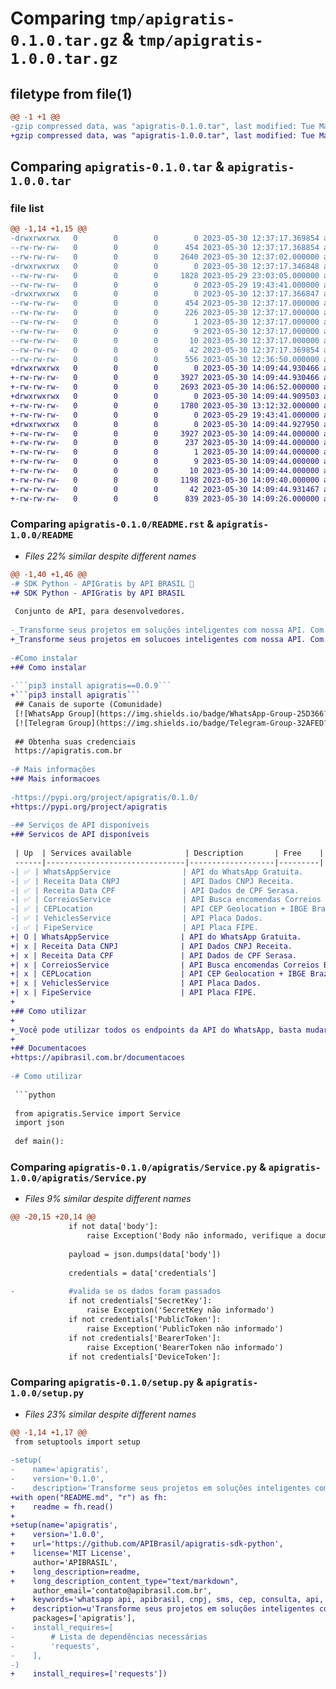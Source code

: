 # Comparing `tmp/apigratis-0.1.0.tar.gz` & `tmp/apigratis-1.0.0.tar.gz`

## filetype from file(1)

```diff
@@ -1 +1 @@
-gzip compressed data, was "apigratis-0.1.0.tar", last modified: Tue May 30 12:37:17 2023, max compression
+gzip compressed data, was "apigratis-1.0.0.tar", last modified: Tue May 30 14:09:44 2023, max compression
```

## Comparing `apigratis-0.1.0.tar` & `apigratis-1.0.0.tar`

### file list

```diff
@@ -1,14 +1,15 @@
-drwxrwxrwx   0        0        0        0 2023-05-30 12:37:17.369854 apigratis-0.1.0/
--rw-rw-rw-   0        0        0      454 2023-05-30 12:37:17.368854 apigratis-0.1.0/PKG-INFO
--rw-rw-rw-   0        0        0     2640 2023-05-30 12:37:02.000000 apigratis-0.1.0/README.rst
-drwxrwxrwx   0        0        0        0 2023-05-30 12:37:17.346848 apigratis-0.1.0/apigratis/
--rw-rw-rw-   0        0        0     1828 2023-05-29 23:03:05.000000 apigratis-0.1.0/apigratis/Service.py
--rw-rw-rw-   0        0        0        0 2023-05-29 19:43:41.000000 apigratis-0.1.0/apigratis/__init__.py
-drwxrwxrwx   0        0        0        0 2023-05-30 12:37:17.366847 apigratis-0.1.0/apigratis.egg-info/
--rw-rw-rw-   0        0        0      454 2023-05-30 12:37:17.000000 apigratis-0.1.0/apigratis.egg-info/PKG-INFO
--rw-rw-rw-   0        0        0      226 2023-05-30 12:37:17.000000 apigratis-0.1.0/apigratis.egg-info/SOURCES.txt
--rw-rw-rw-   0        0        0        1 2023-05-30 12:37:17.000000 apigratis-0.1.0/apigratis.egg-info/dependency_links.txt
--rw-rw-rw-   0        0        0        9 2023-05-30 12:37:17.000000 apigratis-0.1.0/apigratis.egg-info/requires.txt
--rw-rw-rw-   0        0        0       10 2023-05-30 12:37:17.000000 apigratis-0.1.0/apigratis.egg-info/top_level.txt
--rw-rw-rw-   0        0        0       42 2023-05-30 12:37:17.369854 apigratis-0.1.0/setup.cfg
--rw-rw-rw-   0        0        0      556 2023-05-30 12:36:50.000000 apigratis-0.1.0/setup.py
+drwxrwxrwx   0        0        0        0 2023-05-30 14:09:44.930466 apigratis-1.0.0/
+-rw-rw-rw-   0        0        0     3927 2023-05-30 14:09:44.930466 apigratis-1.0.0/PKG-INFO
+-rw-rw-rw-   0        0        0     2693 2023-05-30 14:06:52.000000 apigratis-1.0.0/README
+drwxrwxrwx   0        0        0        0 2023-05-30 14:09:44.909503 apigratis-1.0.0/apigratis/
+-rw-rw-rw-   0        0        0     1780 2023-05-30 13:12:32.000000 apigratis-1.0.0/apigratis/Service.py
+-rw-rw-rw-   0        0        0        0 2023-05-29 19:43:41.000000 apigratis-1.0.0/apigratis/__init__.py
+drwxrwxrwx   0        0        0        0 2023-05-30 14:09:44.927950 apigratis-1.0.0/apigratis.egg-info/
+-rw-rw-rw-   0        0        0     3927 2023-05-30 14:09:44.000000 apigratis-1.0.0/apigratis.egg-info/PKG-INFO
+-rw-rw-rw-   0        0        0      237 2023-05-30 14:09:44.000000 apigratis-1.0.0/apigratis.egg-info/SOURCES.txt
+-rw-rw-rw-   0        0        0        1 2023-05-30 14:09:44.000000 apigratis-1.0.0/apigratis.egg-info/dependency_links.txt
+-rw-rw-rw-   0        0        0        9 2023-05-30 14:09:44.000000 apigratis-1.0.0/apigratis.egg-info/requires.txt
+-rw-rw-rw-   0        0        0       10 2023-05-30 14:09:44.000000 apigratis-1.0.0/apigratis.egg-info/top_level.txt
+-rw-rw-rw-   0        0        0     1198 2023-05-30 14:09:40.000000 apigratis-1.0.0/pyproject.toml
+-rw-rw-rw-   0        0        0       42 2023-05-30 14:09:44.931467 apigratis-1.0.0/setup.cfg
+-rw-rw-rw-   0        0        0      839 2023-05-30 14:09:26.000000 apigratis-1.0.0/setup.py
```

### Comparing `apigratis-0.1.0/README.rst` & `apigratis-1.0.0/README`

 * *Files 22% similar despite different names*

```diff
@@ -1,40 +1,46 @@
-# SDK Python - APIGratis by API BRASIL 🚀
+# SDK Python - APIGratis by API BRASIL
 
 Conjunto de API, para desenvolvedores.
 
-_Transforme seus projetos em soluções inteligentes com nossa API. Com recursos como API do WhatsApp, geolocalização, rastreamento de encomendas, verificação de CPF/CNPJ e mais, você pode criar soluções eficientes e funcionais. Comece agora._
+_Transforme seus projetos em solucoes inteligentes com nossa API. Com recursos como API do WhatsApp, geolocalizacao, rastreamento de encomendas, verificacao de CPF/CNPJ e mais, voce pode criar solucoes eficientes e funcionais._
 
-#Como instalar
+## Como instalar
 
-```pip3 install apigratis==0.0.9```
+```pip3 install apigratis```
 ## Canais de suporte (Comunidade)
 [![WhatsApp Group](https://img.shields.io/badge/WhatsApp-Group-25D366?logo=whatsapp)](https://chat.whatsapp.com/KsxrUGIPWvUBYAjI1ogaGs)
 [![Telegram Group](https://img.shields.io/badge/Telegram-Group-32AFED?logo=telegram)](https://t.me/apigratisoficial)
 
 ## Obtenha suas credenciais
 https://apigratis.com.br
 
-# Mais informações
+## Mais informacoes
 
-https://pypi.org/project/apigratis/0.1.0/
+https://pypi.org/project/apigratis
 
-## Serviços de API disponíveis
+## Servicos de API disponíveis
 
 | Up  | Services available            | Description       | Free    | Beta        | Stable   |
 ------|-------------------------------|-------------------|---------| ------------------------- | ------------------------- |
-| ✅ | WhatsAppService                | API do WhatsApp Gratuita.               |   ✅   | ✅                   | ⌛                   |
-| ✅ | Receita Data CNPJ              | API Dados CNPJ Receita.                 |   ⌛   | ⌛                   | ⌛                   |
-| ✅ | Receita Data CPF               | API Dados de CPF Serasa.                |   ⌛   | ⌛                   | ⌛                   |
-| ✅ | CorreiosService                | API Busca encomendas Correios Brazil.   |   ⌛   | ⌛                   | ⌛                   |
-| ✅ | CEPLocation                    | API CEP Geolocation + IBGE Brazil.      |   ⌛   | ⌛                   | ⌛                   |
-| ✅ | VehiclesService                | API Placa Dados.                        |   ⌛   | ⌛                   | ⌛                   |
-| ✅ | FipeService                    | API Placa FIPE.                         |   ⌛   | ⌛                   | ⌛                   |
+| O | WhatsAppService                | API do WhatsApp Gratuita.               |   O   | O                   | x                   |
+| x | Receita Data CNPJ              | API Dados CNPJ Receita.                 |   x   | x                   | x                   |
+| x | Receita Data CPF               | API Dados de CPF Serasa.                |   x   | x                   | x                   |
+| x | CorreiosService                | API Busca encomendas Correios Brazil.   |   x   | x                   | x                   |
+| x | CEPLocation                    | API CEP Geolocation + IBGE Brazil.      |   x   | x                   | x                   |
+| x | VehiclesService                | API Placa Dados.                        |   x   | x                   | x                   |
+| x | FipeService                    | API Placa FIPE.                         |   x   | x                   | x                   |
+
+## Como utilizar
+
+_Você pode utilizar todos os endpoints da API do WhatsApp, basta mudar o action e o body_
+
+## Documentacoes
+https://apibrasil.com.br/documentacoes
 
-# Como utilizar
 
 ```python
 
 from apigratis.Service import Service
 import json
 
 def main():
```

### Comparing `apigratis-0.1.0/apigratis/Service.py` & `apigratis-1.0.0/apigratis/Service.py`

 * *Files 9% similar despite different names*

```diff
@@ -20,15 +20,14 @@
             if not data['body']:
                 raise Exception('Body não informado, verifique a documentação')
 
             payload = json.dumps(data['body'])
 
             credentials = data['credentials']
 
-            #valida se os dados foram passados
             if not credentials['SecretKey']:
                 raise Exception('SecretKey não informado')
             if not credentials['PublicToken']:
                 raise Exception('PublicToken não informado')
             if not credentials['BearerToken']:
                 raise Exception('BearerToken não informado')
             if not credentials['DeviceToken']:
```

### Comparing `apigratis-0.1.0/setup.py` & `apigratis-1.0.0/setup.py`

 * *Files 23% similar despite different names*

```diff
@@ -1,14 +1,17 @@
 from setuptools import setup
 
-setup(
-    name='apigratis',
-    version='0.1.0',
-    description='Transforme seus projetos em soluções inteligentes com nossa API. Com recursos como  API do WhatsApp, geolocalização, rastreamento de encomendas, verificação de CPF/CNPJ e mais, você pode criar soluções eficientes e funcionais. Comece agora.',
+with open("README.md", "r") as fh:
+    readme = fh.read()
+
+setup(name='apigratis',
+    version='1.0.0',
+    url='https://github.com/APIBrasil/apigratis-sdk-python',
+    license='MIT License',
     author='APIBRASIL',
+    long_description=readme,
+    long_description_content_type="text/markdown",
     author_email='contato@apibrasil.com.br',
+    keywords='whatsapp api, apibrasil, cnpj, sms, cep, consulta, api, brasil, gratis, free, whatsapp, apiwhatsapp, apigratis, apifree',
+    description=u'Transforme seus projetos em soluções inteligentes com nossa API. Com recursos como API do WhatsApp, geolocalização, rastreamento de encomendas, verificação de CPF/CNPJ e mais, você pode criar soluções eficientes e funcionais',
     packages=['apigratis'],
-    install_requires=[
-        # Lista de dependências necessárias
-        'requests',
-    ],
-)
+    install_requires=['requests'])
```

